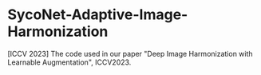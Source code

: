 # SycoNet-Adaptive-Image-Harmonization
[ICCV 2023] The code used in our paper "Deep Image Harmonization with Learnable Augmentation", ICCV2023.
